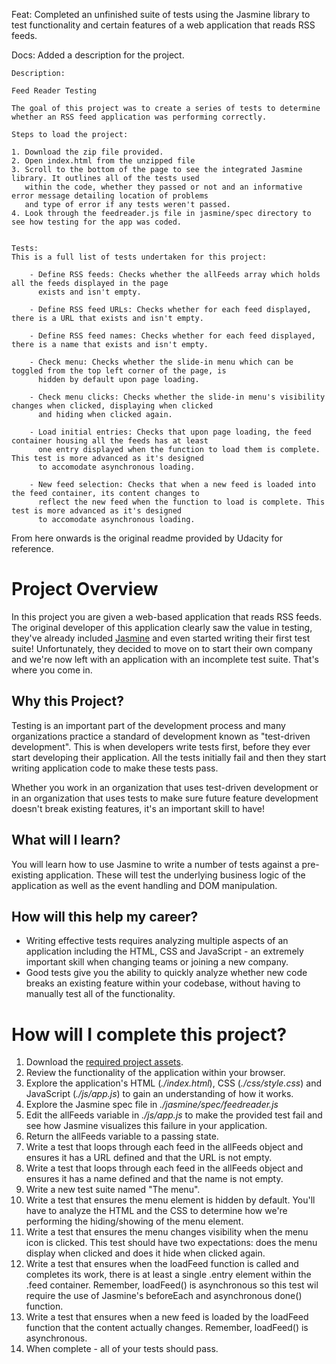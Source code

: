 Feat: Completed an unfinished suite of tests using the Jasmine library to test functionality and certain features of a web application that reads RSS feeds.

Docs: Added a description for the project.

    Description:

    Feed Reader Testing

    The goal of this project was to create a series of tests to determine whether an RSS feed application was performing correctly.

    Steps to load the project:

    1. Download the zip file provided.
    2. Open index.html from the unzipped file
    3. Scroll to the bottom of the page to see the integrated Jasmine library. It outlines all of the tests used
       within the code, whether they passed or not and an informative error message detailing location of problems
       and type of error if any tests weren't passed.
    4. Look through the feedreader.js file in jasmine/spec directory to see how testing for the app was coded.


    Tests:
    This is a full list of tests undertaken for this project:

        - Define RSS feeds: Checks whether the allFeeds array which holds all the feeds displayed in the page
          exists and isn't empty.

        - Define RSS feed URLs: Checks whether for each feed displayed, there is a URL that exists and isn't empty.

        - Define RSS feed names: Checks whether for each feed displayed, there is a name that exists and isn't empty.

        - Check menu: Checks whether the slide-in menu which can be toggled from the top left corner of the page, is
          hidden by default upon page loading.

        - Check menu clicks: Checks whether the slide-in menu's visibility changes when clicked, displaying when clicked
          and hiding when clicked again.

        - Load initial entries: Checks that upon page loading, the feed container housing all the feeds has at least
          one entry displayed when the function to load them is complete. This test is more advanced as it's designed
          to accomodate asynchronous loading.

        - New feed selection: Checks that when a new feed is loaded into the feed container, its content changes to
          reflect the new feed when the function to load is complete. This test is more advanced as it's designed
          to accomodate asynchronous loading.


From here onwards is the original readme provided by Udacity for reference.



# Project Overview

In this project you are given a web-based application that reads RSS feeds. The original developer of this application clearly saw the value in testing, they've already included [Jasmine](http://jasmine.github.io/) and even started writing their first test suite! Unfortunately, they decided to move on to start their own company and we're now left with an application with an incomplete test suite. That's where you come in.


## Why this Project?

Testing is an important part of the development process and many organizations practice a standard of development known as "test-driven development". This is when developers write tests first, before they ever start developing their application. All the tests initially fail and then they start writing application code to make these tests pass.

Whether you work in an organization that uses test-driven development or in an organization that uses tests to make sure future feature development doesn't break existing features, it's an important skill to have!


## What will I learn?

You will learn how to use Jasmine to write a number of tests against a pre-existing application. These will test the underlying business logic of the application as well as the event handling and DOM manipulation.


## How will this help my career?

* Writing effective tests requires analyzing multiple aspects of an application including the HTML, CSS and JavaScript - an extremely important skill when changing teams or joining a new company.
* Good tests give you the ability to quickly analyze whether new code breaks an existing feature within your codebase, without having to manually test all of the functionality.


# How will I complete this project?

1. Download the [required project assets](http://github.com/udacity/frontend-nanodegree-feedreader).
2. Review the functionality of the application within your browser.
3. Explore the application's HTML (*./index.html*), CSS (*./css/style.css*) and JavaScript (*./js/app.js*) to gain an understanding of how it works.
4. Explore the Jasmine spec file in *./jasmine/spec/feedreader.js*
5. Edit the allFeeds variable in *./js/app.js* to make the provided test fail and see how Jasmine visualizes this failure in your application.
6. Return the allFeeds variable to a passing state.
7. Write a test that loops through each feed in the allFeeds object and ensures it has a URL defined and that the URL is not empty.
8. Write a test that loops through each feed in the allFeeds object and ensures it has a name defined and that the name is not empty.
9. Write a new test suite named "The menu".
10. Write a test that ensures the menu element is hidden by default. You'll have to analyze the HTML and the CSS to determine how we're performing the hiding/showing of the menu element.
11. Write a test that ensures the menu changes visibility when the menu icon is clicked. This test should have two expectations: does the menu display when clicked and does it hide when clicked again.
12. Write a test that ensures when the loadFeed function is called and completes its work, there is at least a single .entry element within the .feed container. Remember, loadFeed() is asynchronous so this test wil require the use of Jasmine's beforeEach and asynchronous done() function.
13. Write a test that ensures when a new feed is loaded by the loadFeed function that the content actually changes. Remember, loadFeed() is asynchronous.
14. When complete - all of your tests should pass.
